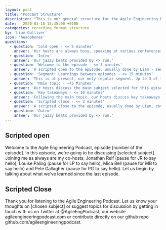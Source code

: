 ```yaml
---
layout: post
title: "Podcast Structure"
description: "This is our general structure for the Agile Engineering Podcast. How our episodes are setup for the smooth and consistent format you've come to love"
date:   2020-03-18 15:35:00 +0100
categories: recording format structure
by: 'Liam Gulliver'
icon: 'headphones'
questions:
  - question: 'Cold open - <= 5 minutes'
    answer: 'Our hosts are always busy, speaking at various conferences, writing various articles and books as well as running events themselves. A cold open is the perfect place for this. Should sponsorship arise, this is where we will talk about that too. It should always be Liam or Liam + one other host, ideally recorded before or after the episode recording to reduce the amount to do in one session. We always end it with "Jonathan, roll the thing."'
  - question: 'Intro'
    answer: 'Our jazzy beats provided by <> run.'   
  - question: 'Welcome to the episode - <= 3 minutes'
    answer: 'A scripted open to the episode, usually done by Liam - see bottom of the page for scripts'   
  - question: 'Segment: Learnings between episodes - <= 15 minutes'
    answer: 'This is at present, our only regular segment. Up to 3 of the hosts, nominated ahead of the recording, talk about something new they have learned or a trend they have seen across the software industry.'   
  - question: 'Main topic - ~45 Minutes'
    answer: 'Our hosts discuss the main subject selected for this episode, along with our guest if present.'
  - question: 'Key takeaways - <= 10 minutes'
    answer: 'Following the main topic, our hosts discuss key takeaways from the discussion and provide a conclusion to the listener'
  - question: 'Scripted close - <= 2 minutes'
    answer: 'A scripted close to the episode, usually done by Liam, covering all the places listeners can join in the discussion and suggest topics.'    
  - question: 'Outro'
    answer: 'Our jazzy beats provided by <> run.'   
---
```


## Scripted open

Welcome to the Agile Engineering Podcast, episode [number of the episode]. In this episode, we're going to be discussing [selected subject]. Joining me as always are my co-hosts; Jonathan Relf (pause for JR to say hello), Louise Paling (pause for LP to say hello), Mica Bell (pause for MB to say hello) and Pete Gallagher (pause for PG to say hello). Let us begin by talking about what we've learned since the last episode.

## Scripted Close

Thank you for listening to the Agile Engineering Podcast. Let us know your thoughts on [chosen subject] or suggest topics for discussion by getting in touch with us on Twitter at @AgileEngPodcast, our website agileengineeringpodcast.com or contribute directly on our github repo github.com/agileengineeringpodcast.
